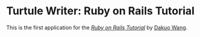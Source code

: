 # Turtule Writer: Ruby on Rails Tutorial

This is the first application for the [*Ruby on Rails Tutorial*](http://railstutorial.org/) by [Dakuo Wang](http://dakuowang.com/).
